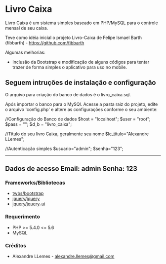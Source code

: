# Livro Caixa 

Livro Caixa é um sistema simples baseado em PHP/MySQL para o controle mensal de seu caixa.

Teve como idéia inicial o projeto Livro-Caixa de Felipe Ismael Barth (fibbarth) - https://github.com/fibbarth

Algumas melhorias:
* Inclusão da Bootstrap e modificação de alguns códigos para tentar trazer de forma simples o aplicativo para uso no mobile.


﻿Seguem intruções de instalação e configuração
---------------------------------------

O arquivo para criação do banco de dados é o livro_caixa.sql. 

Após importar o banco para o MySQl.
Acesse a pasta raiz do projeto, edite o arquivo 'config.php' e altere as configurações conforme o seu ambiente:

//Configuração do Banco de dados
$host = "localhost";
$user = "root";
$pass = "";
$d_b = "livro_caixa";

//Título do seu livro Caixa, geralmente seu nome
$lc_titulo="Alexandre LLemes";

//Autenticação simples
$usuario="admin";
$senha="123";

---------------------------------------
Dados de acesso
Email: admin
Senha: 123
---------------------------------------


### Frameworks/Bibliotecas
* [twbs/bootstrap](https://github.com/twbs/bootstrap) 
* [jquery/jquery](https://github.com/jquery/jquery) 
* [jquery/jquery-ui](https://github.com/jquery/jquery-ui) 

### Requerimento
* PHP >= 5.4.0 <= 5.6
* MySQL

### Créditos
* Alexandre LLemes - alexandre.llemes@gmail.com

